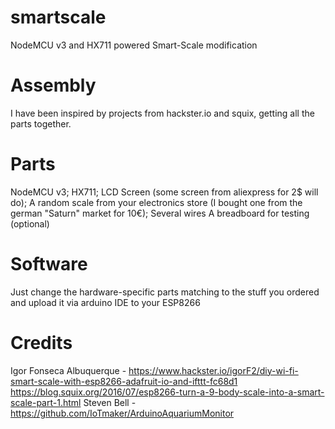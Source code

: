 # smartscale
NodeMCU v3 and HX711 powered Smart-Scale modification

# Assembly
I have been inspired by projects from hackster.io and squix, getting all the parts together.

# Parts
NodeMCU v3;
HX711;
LCD Screen (some screen from aliexpress for 2$ will do);
A random scale from your electronics store (I bought one from the german "Saturn" market for 10€);
Several wires
A breadboard for testing (optional)

# Software
Just change the hardware-specific parts matching to the stuff you ordered and upload it via arduino IDE to your ESP8266

# Credits
Igor Fonseca Albuquerque - https://www.hackster.io/igorF2/diy-wi-fi-smart-scale-with-esp8266-adafruit-io-and-ifttt-fc68d1
https://blog.squix.org/2016/07/esp8266-turn-a-9-body-scale-into-a-smart-scale-part-1.html
Steven Bell - https://github.com/IoTmaker/ArduinoAquariumMonitor

